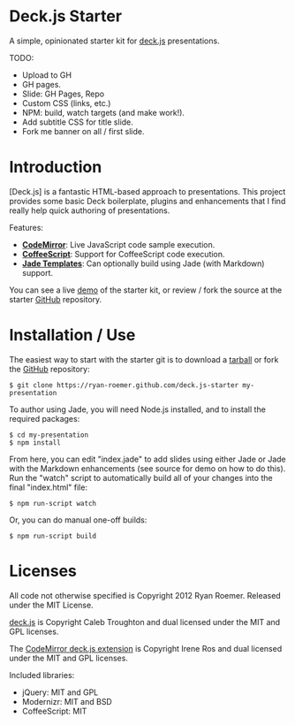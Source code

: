 Deck.js Starter
===============

A simple, opinionated starter kit for [deck.js][deckjs] presentations.

TODO:

- Upload to GH
- GH pages.
- Slide: GH Pages, Repo
- Custom CSS (links, etc.)
- NPM: build, watch targets (and make work!).
- Add subtitle CSS for title slide.
- Fork me banner on all / first slide.


Introduction
============

[Deck.js] is a fantastic HTML-based approach to presentations. This project
provides some basic Deck boilerplate, plugins and enhancements that I find
really help quick authoring of presentations.

Features:

* **[CodeMirror][cm]**: Live JavaScript code sample execution.
* **[CoffeeScript][cs]**: Support for CoffeeScript code execution.
* **[Jade Templates][jade]**: Can optionally build using Jade
  (with Markdown) support.

You can see a live [demo][demo] of the starter kit, or review / fork the
source at the starter [GitHub][gh] repository.

Installation / Use
==================

The easiest way to start with the starter git is to download a [tarball][tb] or
fork the [GitHub][gh] repository:

    $ git clone https://ryan-roemer.github.com/deck.js-starter my-presentation

To author using Jade, you will need Node.js installed, and to install the
required packages:

    $ cd my-presentation
    $ npm install

From here, you can edit "index.jade" to add slides using either Jade or Jade
with the Markdown enhancements (see source for demo on how to do this). Run
the "watch" script to automatically build all of your changes into the final
"index.html" file:

    $ npm run-script watch

Or, you can do manual one-off builds:

    $ npm run-script build


Licenses
========
All code not otherwise specified is Copyright 2012 Ryan Roemer.
Released under the MIT License.

[deck.js][deckjs] is Copyright Caleb Troughton and dual licensed under the
MIT and GPL licenses.

The [CodeMirror deck.js extension][cm] is Copyright Irene Ros and dual licensed
under the MIT and GPL licenses.

Included libraries:

* jQuery: MIT and GPL
* Modernizr: MIT and BSD
* CoffeeScript: MIT

[tb]: https://ryan-roemer.github.com/deck.js-starter/archive/master.tar.gz
[demo]: https://ryan-roemer.github.com/deck.js-starter
[gh]: https://github.com/ryan-roemer/deck.js-starter
[deckjs]: https://github.com/imakewebthings/deck.js
[jade]: https://github.com/iros/deck.js-codemirror
[cm]: https://github.com/iros/deck.js-codemirror
[cs]: http://coffeescript.org/
